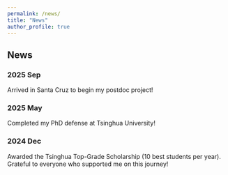 ```yaml
---
permalink: /news/
title: "News"
author_profile: true
---
```


## News

### 2025 Sep

<p align="justify">
Arrived in Santa Cruz to begin my postdoc project!
</p>

### 2025 May

<p align="justify">
Completed my PhD defense at Tsinghua University!
</p>

### 2024 Dec

<p align="justify">
Awarded the Tsinghua Top-Grade Scholarship (10 best students per year).<br>
Grateful to everyone who supported me on this journey!
</p>

